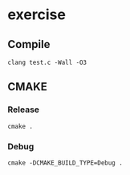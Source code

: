 exercise
========

## Compile

~~~~~~~
clang test.c -Wall -O3
~~~~~~~

## CMAKE

### Release

~~~~~~~
cmake .
~~~~~~~

### Debug

~~~~~~~
cmake -DCMAKE_BUILD_TYPE=Debug .
~~~~~~~
